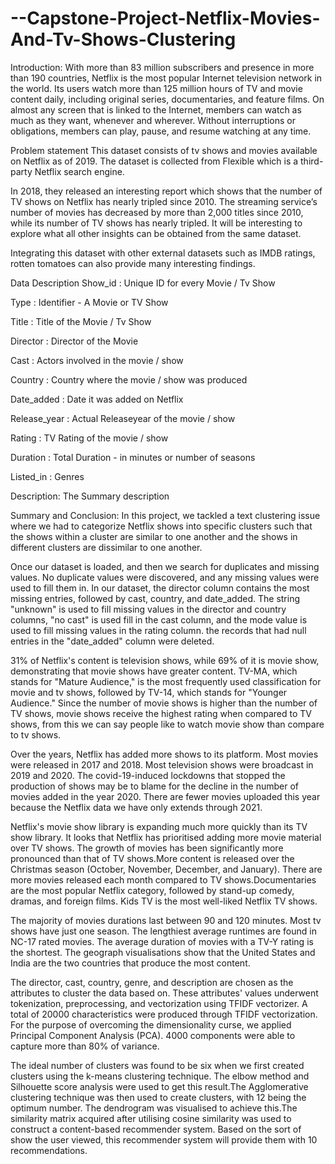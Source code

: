 # --Capstone-Project-Netflix-Movies-And-Tv-Shows-Clustering

Introduction:
With more than 83 million subscribers and presence in more than 190 countries, Netflix is the most popular Internet television network in the world. Its users watch more than 125 million hours of TV and movie content daily, including original series, documentaries, and feature films. On almost any screen that is linked to the Internet, members can watch as much as they want, whenever and wherever. Without interruptions or obligations, members can play, pause, and resume watching at any time.

Problem statement
This dataset consists of tv shows and movies available on Netflix as of 2019. The dataset is collected from Flexible which is a third-party Netflix search engine.

In 2018, they released an interesting report which shows that the number of TV shows on Netflix has nearly tripled since 2010. The streaming service’s number of movies has decreased by more than 2,000 titles since 2010, while its number of TV shows has nearly tripled. It will be interesting to explore what all other insights can be obtained from the same dataset.

Integrating this dataset with other external datasets such as IMDB ratings, rotten tomatoes can also provide many interesting findings.

Data Description
Show_id : Unique ID for every Movie / Tv Show

Type : Identifier - A Movie or TV Show

Title : Title of the Movie / Tv Show

Director : Director of the Movie

Cast : Actors involved in the movie / show

Country : Country where the movie / show was produced

Date_added : Date it was added on Netflix

Release_year : Actual Releaseyear of the movie / show

Rating : TV Rating of the movie / show

Duration : Total Duration - in minutes or number of seasons

Listed_in : Genres

Description: The Summary description

Summary and Conclusion:
In this project, we tackled a text clustering issue where we had to categorize Netflix shows into specific clusters such that the shows within a cluster are similar to one another and the shows in different clusters are dissimilar to one another.

Once our dataset is loaded, and then we search for duplicates and missing values. No duplicate values were discovered, and any missing values were used to fill them in. In our dataset, the director column contains the most missing entries, followed by cast, country, and date_added. The string "unknown" is used to fill missing values in the director and country columns, "no cast" is used fill in the cast column, and the mode value is used to fill missing values in the rating column. the records that had null entries in the "date_added" column were deleted.

31% of Netflix's content is television shows, while 69% of it is movie show, demonstrating that movie shows have greater content. TV-MA, which stands for "Mature Audience," is the most frequently used classification for movie and tv shows, followed by TV-14, which stands for "Younger Audience." Since the number of movie shows is higher than the number of TV shows, movie shows receive the highest rating when compared to TV shows, from this we can say people like to watch movie show than compare to tv shows.

Over the years, Netflix has added more shows to its platform. Most movies were released in 2017 and 2018. Most television shows were broadcast in 2019 and 2020. The covid-19-induced lockdowns that stopped the production of shows may be to blame for the decline in the number of movies added in the year 2020. There are fewer movies uploaded this year because the Netflix data we have only extends through 2021.

Netflix's movie show library is expanding much more quickly than its TV show library. It looks that Netflix has prioritised adding more movie material over TV shows. The growth of movies has been significantly more pronounced than that of TV shows.More content is released over the Christmas season (October, November, December, and January). There are more movies released each month compared to TV shows.Documentaries are the most popular Netflix category, followed by stand-up comedy, dramas, and foreign films. Kids TV is the most well-liked Netflix TV shows.

The majority of movies durations last between 90 and 120 minutes. Most tv shows have just one season. The lengthiest average runtimes are found in NC-17 rated movies. The average duration of movies with a TV-Y rating is the shortest. The geograph visualisations show that the United States and India are the two countries that produce the most content.

The director, cast, country, genre, and description are chosen as the attributes to cluster the data based on. These attributes' values underwent tokenization, preprocessing, and vectorization using TFIDF vectorizer. A total of 20000 characteristics were produced through TFIDF vectorization. For the purpose of overcoming the dimensionality curse, we applied Principal Component Analysis (PCA). 4000 components were able to capture more than 80% of variance.

The ideal number of clusters was found to be six when we first created clusters using the k-means clustering technique. The elbow method and Silhouette score analysis were used to get this result.The Agglomerative clustering technique was then used to create clusters, with 12 being the optimum number. The dendrogram was visualised to achieve this.The similarity matrix acquired after utilising cosine similarity was used to construct a content-based recommender system. Based on the sort of show the user viewed, this recommender system will provide them with 10 recommendations.
